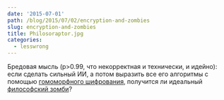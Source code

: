```yaml
---
date: '2015-07-01'
path: /blog/2015/07/02/encryption-and-zombies
slug: encryption-and-zombies
title: Philosoraptor.jpg
categories:
  - lesswrong
---
```


Бредовая мысль (p>0.99, что некорректная и технически, и идейно): если сделать сильный ИИ, а потом выразить все его алгоритмы с помощью [гомоморфного шифрования](https://ru.wikipedia.org/wiki/Гомоморфное_шифрование), получится ли идеальный [философский зомби](https://ru.wikipedia.org/wiki/Философский_зомби)?
